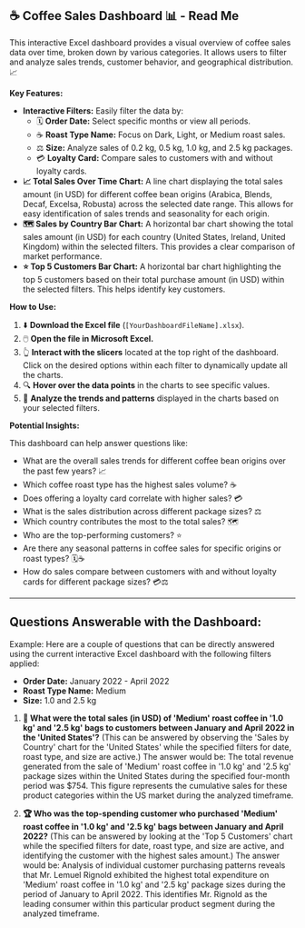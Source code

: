 ## ☕ Coffee Sales Dashboard 📊 - Read Me

This interactive Excel dashboard provides a visual overview of coffee sales data over time, broken down by various categories. It allows users to filter and analyze sales trends, customer behavior, and geographical distribution. 📈

**Key Features:**

* **Interactive Filters:** Easily filter the data by:
    * 🗓️ **Order Date:** Select specific months or view all periods.
    * ☕ **Roast Type Name:** Focus on Dark, Light, or Medium roast sales.
    * ⚖️ **Size:** Analyze sales of 0.2 kg, 0.5 kg, 1.0 kg, and 2.5 kg packages.
    * 💳 **Loyalty Card:** Compare sales to customers with and without loyalty cards.
* **📈 Total Sales Over Time Chart:** A line chart displaying the total sales amount (in USD) for different coffee bean origins (Arabica, Blends, Decaf, Excelsa, Robusta) across the selected date range. This allows for easy identification of sales trends and seasonality for each origin.
* **🗺️ Sales by Country Bar Chart:** A horizontal bar chart showing the total sales amount (in USD) for each country (United States, Ireland, United Kingdom) within the selected filters. This provides a clear comparison of market performance.
* **⭐ Top 5 Customers Bar Chart:** A horizontal bar chart highlighting the top 5 customers based on their total purchase amount (in USD) within the selected filters. This helps identify key customers.

**How to Use:**

1.  ⬇️ **Download the Excel file** (`[YourDashboardFileName].xlsx`).
2.  🖱️ **Open the file in Microsoft Excel.**
3.  👆 **Interact with the slicers** located at the top right of the dashboard. Click on the desired options within each filter to dynamically update all the charts.
4.  🔍 **Hover over the data points** in the charts to see specific values.
5.  🧐 **Analyze the trends and patterns** displayed in the charts based on your selected filters.

**Potential Insights:**

This dashboard can help answer questions like:

* What are the overall sales trends for different coffee bean origins over the past few years? 📈
* Which coffee roast type has the highest sales volume? ☕
* Does offering a loyalty card correlate with higher sales? 💳
* What is the sales distribution across different package sizes? ⚖️
* Which country contributes the most to the total sales? 🗺️
* Who are the top-performing customers? ⭐
* Are there any seasonal patterns in coffee sales for specific origins or roast types? 🗓️☕
* How do sales compare between customers with and without loyalty cards for different package sizes? 💳⚖️

---

## Questions Answerable with the Dashboard:

Example: Here are a couple of questions that can be directly answered using the current interactive Excel dashboard with the following filters applied:

* **Order Date:** January 2022 - April 2022
* **Roast Type Name:** Medium
* **Size:** 1.0 and 2.5 kg

1.  **🤔 What were the total sales (in USD) of 'Medium' roast coffee in '1.0 kg' and '2.5 kg' bags to customers between January and April 2022 in the 'United States'?** (This can be answered by observing the 'Sales by Country' chart for the 'United States' while the specified filters for date, roast type, and size are active.)
The answer would be: The total revenue generated from the sale of 'Medium' roast coffee in '1.0 kg' and '2.5 kg' package sizes within the United States during the specified four-month period was \$754. This figure represents the cumulative sales for these product categories within the US market during the analyzed timeframe.

3.  **🏆 Who was the top-spending customer who purchased 'Medium' roast coffee in '1.0 kg' and '2.5 kg' bags between January and April 2022?** (This can be answered by looking at the 'Top 5 Customers' chart while the specified filters for date, roast type, and size are active, and identifying the customer with the highest sales amount.)
The answer would be: Analysis of individual customer purchasing patterns reveals that Mr. Lemuel Rignold exhibited the highest total expenditure on 'Medium' roast coffee in '1.0 kg' and '2.5 kg' package sizes during the period of January to April 2022. This identifies Mr. Rignold as the leading consumer within this particular product segment during the analyzed timeframe.
